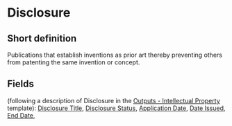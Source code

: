# Disclosure
## Short definition
Publications that establish inventions as prior art thereby preventing others from patenting the same invention or concept.
## Fields
(following a description of Disclosure in the [Outputs - Intellectual Property](../Templates/Outputs%20-%20Intellectual%20Property.md) template):
[Disclosure Title](../Object-Fields/Disclosure/Disclosure%20Title.md),
[Disclosure Status](../Object-Fields/Disclosure/Disclosure%20Status.md),
[Application Date](../Object-Fields/Disclosure/Application%20Date.md),
[Date Issued](../Object-Fields/Disclosure/Date%20Issued.md),
[End Date](../Object-Fields/Disclosure/End%20Date.md),
